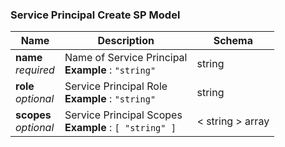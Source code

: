 
<a name="service-principal-create-sp-model"></a>
### Service Principal Create SP Model

|Name|Description|Schema|
|---|---|---|
|**name**  <br>*required*|Name of Service Principal  <br>**Example** : `"string"`|string|
|**role**  <br>*optional*|Service Principal Role  <br>**Example** : `"string"`|string|
|**scopes**  <br>*optional*|Service Principal Scopes  <br>**Example** : `[ "string" ]`|< string > array|



